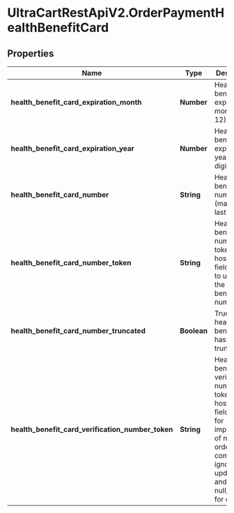 # UltraCartRestApiV2.OrderPaymentHealthBenefitCard

## Properties
Name | Type | Description | Notes
------------ | ------------- | ------------- | -------------
**health_benefit_card_expiration_month** | **Number** | Health benefit card expiration month (1-12) | [optional] 
**health_benefit_card_expiration_year** | **Number** | Health benefit card expiration year (Four digit year) | [optional] 
**health_benefit_card_number** | **String** | Health benefit card number (masked to last 4) | [optional] 
**health_benefit_card_number_token** | **String** | Health benefit card number token from hosted fields used to update the health benefit card number | [optional] 
**health_benefit_card_number_truncated** | **Boolean** | True if the health benefit card has been truncated | [optional] 
**health_benefit_card_verification_number_token** | **String** | Health benefit card verification number token from hosted fields, only for import/insert of new orders, completely ignored for updates, and always null/empty for queries | [optional] 


